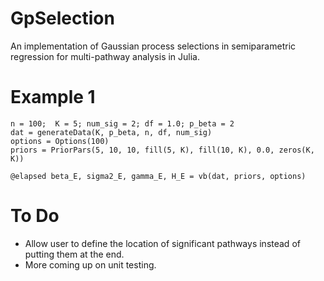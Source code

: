 # GpSelection
An implementation of Gaussian process selections in semiparametric regression for multi-pathway analysis in Julia.

# Example 1
```
n = 100;  K = 5; num_sig = 2; df = 1.0; p_beta = 2
dat = generateData(K, p_beta, n, df, num_sig)
options = Options(100)
priors = PriorPars(5, 10, 10, fill(5, K), fill(10, K), 0.0, zeros(K, K))

@elapsed beta_E, sigma2_E, gamma_E, H_E = vb(dat, priors, options)

```       

# To Do
* Allow user to define the location of significant pathways instead of putting them at the end.
* More coming up on unit testing.
